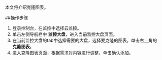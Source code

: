 本文将介绍克隆图表。

##操作步骤
1. 登录控制台，在监控中选择云监控。
2. 单击左侧导航栏中 **监控大盘**，进入当前监控大盘页面。
3. 在当前监控大盘的tab中选择需要的大盘，选择要克隆的图表，单击右上角的 **克隆图表**。
4. 进入克隆图表页面，根据需求对内容进行调整，单击确认添加。